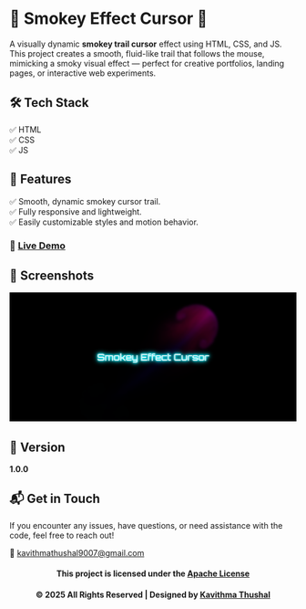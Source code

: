 # 💨 Smokey Effect Cursor 💨

A visually dynamic **smokey trail cursor** effect using HTML, CSS, and JS. This project creates a smooth,
fluid-like trail that follows the mouse, mimicking a smoky visual effect — perfect for creative portfolios, landing
pages, or interactive web experiments.

## 🛠️ Tech Stack

✅ HTML<br/>
✅ CSS<br/>
✅ JS<br/>

## 🚀 Features

✅ Smooth, dynamic smokey cursor trail.<br/>
✅ Fully responsive and lightweight.<br/>
✅ Easily customizable styles and motion behavior.<br/>

### 🔗 [Live Demo](https://kavithma-thushal.github.io/Smokey-Effect-Cursor/)

## 📸 Screenshots

<img src="ss.png">

## 📝 Version

**1.0.0**

## 📬 Get in Touch

If you encounter any issues, have questions, or need assistance with the code, feel free to reach out!

📧 [kavithmathushal9007@gmail.com](mailto:kavithmathushal9007@gmail.com)

<div align="center">

#### This project is licensed under the [Apache License](LICENSE)

#### © 2025 All Rights Reserved | Designed by [Kavithma Thushal](https://github.com/Kavithma-Thushal)

</div>
